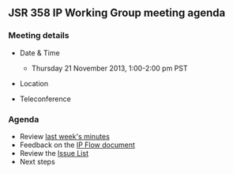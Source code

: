 ## JSR 358 IP Working Group meeting agenda

### Meeting details

*   Date & Time
    *   Thursday 21 November 2013, 1:00-2:00 pm PST
*   Location

*   Teleconference

### Agenda

*   Review [last week's minutes](https://java.net/downloads/jsr358/Meeting%20Materials/JSR-358-IPWG-Minutes-Oct-31-2013.md)
*   Feedback on the [IP Flow document](https://java.net/downloads/jsr358/Meeting%20Materials/IP-flow-v8.pdf)
*   Review the [Issue List](https://java.net/jira/secure/IssueNavigator.jspa?mode=hide&requestId=11399)
*   Next steps